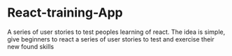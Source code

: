 # React-training-App
A series of user stories to test peoples learning of react. The idea is simple, give beginners to react a series of user stories to test and exercise their new found skills
